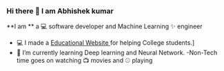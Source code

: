 ### Hi there :full_moon_with_face: I am Abhishek kumar 

**I am ** a :computer: software developer and Machine Learning ✨ engineer
 - :computer: I made a [Educational Website ](https://www.akubiharcolleges.in/)for helping College students.]
 - :space_invader: I’m currently learning Deep learning and Neural Network.
 -Non-Tech time goes on watching :tv: movies and :baseball: playing 
<!-- - 🤔 I’m looking for help with ...
 - 💬 Ask me about ...
 - 📫 How to reach me: ...
 - 😄 Pronouns: ...
 - ⚡ Fun fact: ...ga
 -->
